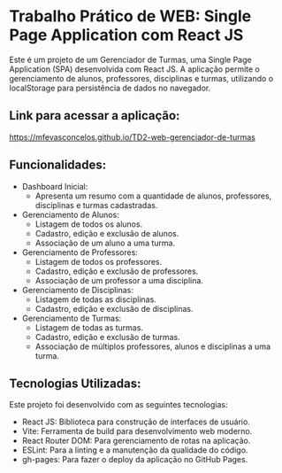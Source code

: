 # Trabalho Prático de WEB: Single Page Application com React JS
Este é um projeto de um Gerenciador de Turmas, uma Single Page Application (SPA) desenvolvida com React JS. A aplicação permite o gerenciamento de alunos, professores, disciplinas e turmas, utilizando o localStorage para persistência de dados no navegador.

## Link para acessar a aplicação:

https://mfevasconcelos.github.io/TD2-web-gerenciador-de-turmas

## Funcionalidades:

- Dashboard Inicial:
  - Apresenta um resumo com a quantidade de alunos, professores, disciplinas e turmas cadastradas.
- Gerenciamento de Alunos:
  - Listagem de todos os alunos.
  - Cadastro, edição e exclusão de alunos.
  - Associação de um aluno a uma turma.
- Gerenciamento de Professores:
  - Listagem de todos os professores.
  - Cadastro, edição e exclusão de professores.
  - Associação de um professor a uma disciplina.
- Gerenciamento de Disciplinas:
  - Listagem de todas as disciplinas.
  - Cadastro, edição e exclusão de disciplinas.
- Gerenciamento de Turmas:
  - Listagem de todas as turmas.
  - Cadastro, edição e exclusão de turmas.
  - Associação de múltiplos professores, alunos e disciplinas a uma turma.

## Tecnologias Utilizadas:
Este projeto foi desenvolvido com as seguintes tecnologias:

- React JS: Biblioteca para construção de interfaces de usuário.
- Vite: Ferramenta de build para desenvolvimento web moderno.
- React Router DOM: Para gerenciamento de rotas na aplicação.
- ESLint: Para a linting e a manutenção da qualidade do código.
- gh-pages: Para fazer o deploy da aplicação no GitHub Pages.
